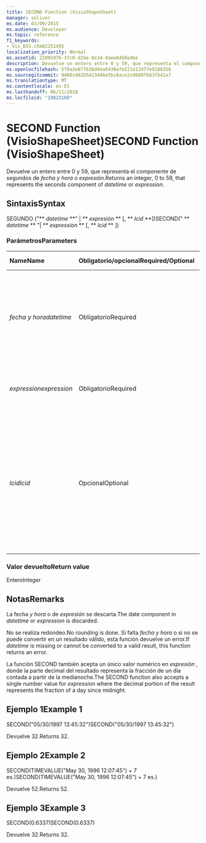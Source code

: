 ```yaml
---
title: SECOND Function (VisioShapeSheet)
manager: soliver
ms.date: 03/09/2015
ms.audience: Developer
ms.topic: reference
f1_keywords:
- Vis_DSS.chm82251495
localization_priority: Normal
ms.assetid: 22005976-37c0-d2be-8e34-8aee8458e4be
description: Devuelve un entero entre 0 y 59, que representa el componente de segundos de fecha y hora o expresión.
ms.openlocfilehash: 5f0a3e87763bd4ea5436afe221e12477e9186356
ms.sourcegitcommit: 9d60cd82b5413446e5bc8ace2cd689f683fb41a7
ms.translationtype: MT
ms.contentlocale: es-ES
ms.lasthandoff: 06/11/2018
ms.locfileid: "19823108"
---
```

# <a name="second-function-visioshapesheet"></a><span data-ttu-id="d1426-103">SECOND Function (VisioShapeSheet)</span><span class="sxs-lookup"><span data-stu-id="d1426-103">SECOND Function (VisioShapeSheet)</span></span>

<span data-ttu-id="d1426-104">Devuelve un entero entre 0 y 59, que representa el componente de segundos de _fecha y hora_ o _expresión_.</span><span class="sxs-lookup"><span data-stu-id="d1426-104">Returns an integer, 0 to 59, that represents the seconds component of  _datetime_ or  _expression_.</span></span>
  
## <a name="syntax"></a><span data-ttu-id="d1426-105">Sintaxis</span><span class="sxs-lookup"><span data-stu-id="d1426-105">Syntax</span></span>

<span data-ttu-id="d1426-106">SEGUNDO ("** *datetime* **" | ** *expresión* ** [, ** *lcid* **])</span><span class="sxs-lookup"><span data-stu-id="d1426-106">SECOND(" ** *datetime* ** "| ** *expression* ** [, ** *lcid* ** ])</span></span> 
  
### <a name="parameters"></a><span data-ttu-id="d1426-107">Parámetros</span><span class="sxs-lookup"><span data-stu-id="d1426-107">Parameters</span></span>

|<span data-ttu-id="d1426-108">**Name**</span><span class="sxs-lookup"><span data-stu-id="d1426-108">**Name**</span></span>|<span data-ttu-id="d1426-109">**Obligatorio/opcional**</span><span class="sxs-lookup"><span data-stu-id="d1426-109">**Required/Optional**</span></span>|<span data-ttu-id="d1426-110">**Tipo de datos**</span><span class="sxs-lookup"><span data-stu-id="d1426-110">**Data Type**</span></span>|<span data-ttu-id="d1426-111">**Descripción**</span><span class="sxs-lookup"><span data-stu-id="d1426-111">**Description**</span></span>|
|:-----|:-----|:-----|:-----|
| <span data-ttu-id="d1426-112">_fecha y hora_</span><span class="sxs-lookup"><span data-stu-id="d1426-112">_datetime_</span></span> <br/> |<span data-ttu-id="d1426-113">Obligatorio</span><span class="sxs-lookup"><span data-stu-id="d1426-113">Required</span></span>  <br/> |<span data-ttu-id="d1426-114">**String**</span><span class="sxs-lookup"><span data-stu-id="d1426-114">**String**</span></span> <br/> |<span data-ttu-id="d1426-115">Cualquier cadena que se pueda reconocer como una fecha y una hora, o una referencia a una celda que contenga una fecha y una hora.</span><span class="sxs-lookup"><span data-stu-id="d1426-115">Any string commonly recognized as a date and time or a reference to a cell containing a date and time.</span></span>  <br/> |
| <span data-ttu-id="d1426-116">_expression_</span><span class="sxs-lookup"><span data-stu-id="d1426-116">_expression_</span></span> <br/> |<span data-ttu-id="d1426-117">Obligatorio</span><span class="sxs-lookup"><span data-stu-id="d1426-117">Required</span></span>  <br/> |<span data-ttu-id="d1426-118">**String**</span><span class="sxs-lookup"><span data-stu-id="d1426-118">**String**</span></span> <br/> | <span data-ttu-id="d1426-119">Cualquier expresión que produzca como resultado una fecha y una hora.</span><span class="sxs-lookup"><span data-stu-id="d1426-119">Any expression that yields a date and time.</span></span>  <br/> |
| <span data-ttu-id="d1426-120">_lcid_</span><span class="sxs-lookup"><span data-stu-id="d1426-120">_lcid_</span></span> <br/> |<span data-ttu-id="d1426-121">Opcional</span><span class="sxs-lookup"><span data-stu-id="d1426-121">Optional</span></span>  <br/> |<span data-ttu-id="d1426-122">**Numérico**</span><span class="sxs-lookup"><span data-stu-id="d1426-122">**Numeric**</span></span> <br/> |<span data-ttu-id="d1426-123">El identificador de configuración regional que se utiliza para evaluar una _fecha y hora_de no locales.</span><span class="sxs-lookup"><span data-stu-id="d1426-123">The locale identifier to be used in evaluating a nonlocal  _datetime_.</span></span> <span data-ttu-id="d1426-124">El identificador de configuración regional es un número que se describen en los archivos de encabezado del sistema.</span><span class="sxs-lookup"><span data-stu-id="d1426-124">The locale identifier is a number described in the system header files.</span></span>  <br/> |
   
### <a name="return-value"></a><span data-ttu-id="d1426-125">Valor devuelto</span><span class="sxs-lookup"><span data-stu-id="d1426-125">Return value</span></span>

<span data-ttu-id="d1426-126">Entero</span><span class="sxs-lookup"><span data-stu-id="d1426-126">Integer</span></span>
  
## <a name="remarks"></a><span data-ttu-id="d1426-127">Notas</span><span class="sxs-lookup"><span data-stu-id="d1426-127">Remarks</span></span>

<span data-ttu-id="d1426-128">La fecha _y hora_ o de _expresión_ se descarta.</span><span class="sxs-lookup"><span data-stu-id="d1426-128">The date component in  _datetime_ or  _expression_ is discarded.</span></span> 
  
<span data-ttu-id="d1426-129">No se realiza redondeo.</span><span class="sxs-lookup"><span data-stu-id="d1426-129">No rounding is done.</span></span> <span data-ttu-id="d1426-130">Si falta _fecha y hora_ o si no se puede convertir en un resultado válido, esta función devuelve un error.</span><span class="sxs-lookup"><span data-stu-id="d1426-130">If  _datetime_ is missing or cannot be converted to a valid result, this function returns an error.</span></span> 
  
<span data-ttu-id="d1426-131">La función SECOND también acepta un único valor numérico en _expresión_ , donde la parte decimal del resultado representa la fracción de un día contada a partir de la medianoche.</span><span class="sxs-lookup"><span data-stu-id="d1426-131">The SECOND function also accepts a single number value for  _expression_ where the decimal portion of the result represents the fraction of a day since midnight.</span></span> 
  
## <a name="example-1"></a><span data-ttu-id="d1426-132">Ejemplo 1</span><span class="sxs-lookup"><span data-stu-id="d1426-132">Example 1</span></span>

<span data-ttu-id="d1426-133">SECOND("05/30/1997 13:45:32")</span><span class="sxs-lookup"><span data-stu-id="d1426-133">SECOND("05/30/1997 13:45:32")</span></span>
  
<span data-ttu-id="d1426-134">Devuelve 32.</span><span class="sxs-lookup"><span data-stu-id="d1426-134">Returns 32.</span></span>
  
## <a name="example-2"></a><span data-ttu-id="d1426-135">Ejemplo 2</span><span class="sxs-lookup"><span data-stu-id="d1426-135">Example 2</span></span>

<span data-ttu-id="d1426-136">SECOND(TIMEVALUE("May 30, 1996 12:07:45") + 7 es.)</span><span class="sxs-lookup"><span data-stu-id="d1426-136">SECOND(TIMEVALUE("May 30, 1996 12:07:45") + 7 es.)</span></span>
  
<span data-ttu-id="d1426-137">Devuelve 52.</span><span class="sxs-lookup"><span data-stu-id="d1426-137">Returns 52.</span></span>
  
## <a name="example-3"></a><span data-ttu-id="d1426-138">Ejemplo 3</span><span class="sxs-lookup"><span data-stu-id="d1426-138">Example 3</span></span>

<span data-ttu-id="d1426-139">SECOND(0.6337)</span><span class="sxs-lookup"><span data-stu-id="d1426-139">SECOND(0.6337)</span></span>
  
<span data-ttu-id="d1426-140">Devuelve 32.</span><span class="sxs-lookup"><span data-stu-id="d1426-140">Returns 32.</span></span>
  

